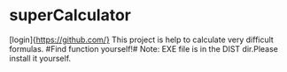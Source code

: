 # superCalculator
[login]{https://github.com/}
This project is help to calculate very difficult formulas.
#Find function yourself!#
Note: EXE file is in the DIST dir.Please install it yourself.
